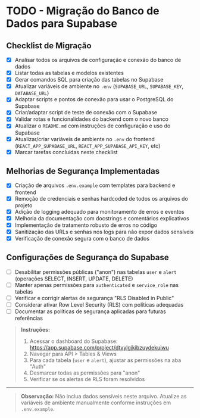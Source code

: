 # TODO - Migração do Banco de Dados para Supabase

## Checklist de Migração

- [x] Analisar todos os arquivos de configuração e conexão do banco de dados
- [x] Listar todas as tabelas e modelos existentes
- [x] Gerar comandos SQL para criação das tabelas no Supabase
- [x] Atualizar variáveis de ambiente no `.env` (`SUPABASE_URL`, `SUPABASE_KEY`, `DATABASE_URL`)
- [x] Adaptar scripts e pontos de conexão para usar o PostgreSQL do Supabase
- [x] Criar/adaptar script de teste de conexão com o Supabase
- [x] Validar rotas e funcionalidades do backend com o novo banco
- [x] Atualizar o `README.md` com instruções de configuração e uso do Supabase
- [x] Atualizar/criar variáveis de ambiente no `.env` do frontend (`REACT_APP_SUPABASE_URL`, `REACT_APP_SUPABASE_API_KEY`, etc)
- [x] Marcar tarefas concluídas neste checklist

## Melhorias de Segurança Implementadas

- [x] Criação de arquivos `.env.example` com templates para backend e frontend
- [x] Remoção de credenciais e senhas hardcoded de todos os arquivos do projeto
- [x] Adição de logging adequado para monitoramento de erros e eventos
- [x] Melhoria da documentação com docstrings e comentários explicativos
- [x] Implementação de tratamento robusto de erros no código
- [x] Sanitização das URLs e senhas nos logs para não expor dados sensíveis
- [x] Verificação de conexão segura com o banco de dados

## Configurações de Segurança do Supabase

- [ ] Desabilitar permissões públicas ("anon") nas tabelas `user` e `alert` (operações SELECT, INSERT, UPDATE, DELETE)
- [ ] Manter apenas permissões para `authenticated` e `service_role` nas tabelas
- [ ] Verificar e corrigir alertas de segurança "RLS Disabled in Public"
- [ ] Considerar ativar Row Level Security (RLS) com políticas adequadas
- [ ] Documentar as políticas de segurança aplicadas para futuras referências

> **Instruções:**
> 1. Acessar o dashboard do Supabase: https://app.supabase.com/project/dtvylgjkibzuydekuiwu
> 2. Navegar para API > Tables & Views
> 3. Para cada tabela (`user` e `alert`), ajustar as permissões na aba "Auth"
> 4. Desmarcar todas as permissões para "anon"
> 5. Verificar se os alertas de RLS foram resolvidos

---

> **Observação:**
> Não inclua dados sensíveis neste arquivo. Atualize as variáveis de ambiente manualmente conforme instruções em `.env.example`.
